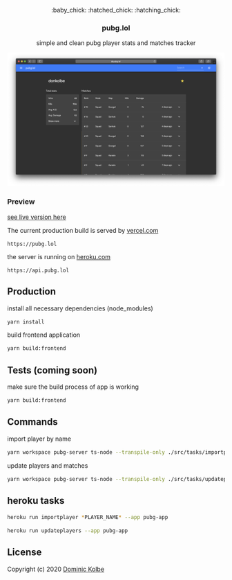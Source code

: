 <p align="center">
  <p align="center">:baby_chick: :hatched_chick: :hatching_chick:</p>
  <h3 align="center">pubg.lol</h3>
  <p align="center">simple and clean pubg player stats and matches tracker<p>
</p>

![Preview](https://github.com/dominickolbe/pubg/blob/master/preview.png?raw=true "pubg.lol")

### Preview

[see live version here](https://pubg.lol)

The current production build is served by [vercel.com](https://vercel.com)

```http
https://pubg.lol
```

the server is running on [heroku.com](https://heroku.com)

```http
https://api.pubg.lol
```

## Production

install all necessary dependencies (node_modules)

```bash
yarn install
```

build frontend application

```bash
yarn build:frontend
```

## Tests (coming soon)

make sure the build process of app is working

```bash
yarn build:frontend
```

## Commands

import player by name

```bash
yarn workspace pubg-server ts-node --transpile-only ./src/tasks/importplayer.ts *PLAYER_NAME*
```

update players and matches

```bash
yarn workspace pubg-server ts-node --transpile-only ./src/tasks/updateplayers.ts *UPDATE_INTERVAL optional*
```

## heroku tasks

```bash
heroku run importplayer *PLAYER_NAME* --app pubg-app
```

```bash
heroku run updateplayers --app pubg-app
```

## License

Copyright (c) 2020 [Dominic Kolbe](https://dominickolbe.dk)
